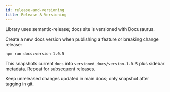 ```yaml
---
id: release-and-versioning
title: Release & Versioning
---
```


Library uses semantic-release; docs site is versioned with Docusaurus.

Create a new docs version when publishing a feature or breaking change release:

```bash
npm run docs:version 1.0.5
```

This snapshots current `docs` into `versioned_docs/version-1.0.5` plus sidebar metadata. Repeat for subsequent releases.

Keep unreleased changes updated in main docs; only snapshot after tagging in git.

